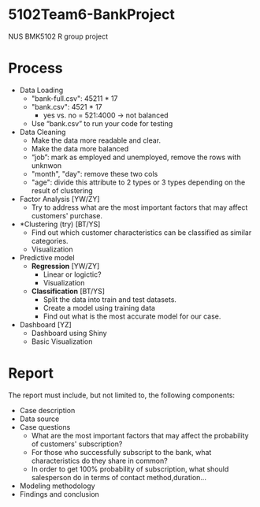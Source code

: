 # 5102Team6-BankProject
NUS BMK5102 R group project

# Process
- Data Loading
  - "bank-full.csv": 45211 * 17
  - "bank.csv": 4521 * 17
    - yes vs. no = 521:4000 -> not balanced
  - Use “bank.csv” to run your code for testing
- Data Cleaning
  - Make the data more readable and clear.
  - Make the data more balanced
  - “job”: mark as employed and unemployed, remove the rows with unknwon
  - "month", "day": remove these two cols
  - "age": divide this attribute to 2 types or 3 types depending on the result of clustering
- Factor Analysis [YW/ZY]
  - Try to address what are the most important factors that may affect customers' purchase.
- *Clustering (try) [BT/YS]
  - Find out which customer characteristics can be classified as similar categories. 
  - Visualization
- Predictive model
  - **Regression** [YW/ZY]
    - Linear or logictic?
    - Visualization
  - **Classification** [BT/YS]
    - Split the data into train and test datasets.
    - Create a model using training data
    - Find out what is the most accurate model for our case.
- Dashboard [YZ]
  - Dashboard using Shiny
  - Basic Visualization


# Report
The report must include, but not limited to, the following components:
  - Case description
  - Data source
  - Case questions
    - What are the most important factors that may affect the probability of customers' subscription?
    - For those who successfully subscript to the bank, what characteristics do they share in common?
    - In order to get 100% probability of subscription, what should salesperson do in terms of contact method,duration...
  - Modeling methodology
  - Findings and conclusion
